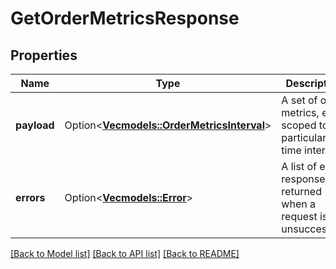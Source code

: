 # GetOrderMetricsResponse

## Properties

Name | Type | Description | Notes
------------ | ------------- | ------------- | -------------
**payload** | Option<[**Vec<models::OrderMetricsInterval>**](OrderMetricsInterval.md)> | A set of order metrics, each scoped to a particular time interval. | [optional]
**errors** | Option<[**Vec<models::Error>**](Error.md)> | A list of error responses returned when a request is unsuccessful. | [optional]

[[Back to Model list]](../README.md#documentation-for-models) [[Back to API list]](../README.md#documentation-for-api-endpoints) [[Back to README]](../README.md)


